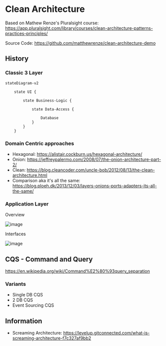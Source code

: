 # Clean Architecture

Based on Mathew Renze's Pluralsight course:  <https://app.pluralsight.com/library/courses/clean-architecture-patterns-practices-principles/>

Source Code: https://github.com/matthewrenze/clean-architecture-demo

## History

### Classic 3 Layer

```mermaid
stateDiagram-v2

    state UI {

        state Business-Logic {

            state Data-Access {

                Database
            }
        }
    }
```

### Domain Centric approaches

- Hexagonal: https://alistair.cockburn.us/hexagonal-architecture/
- Onion: https://jeffreypalermo.com/2008/07/the-onion-architecture-part-2/
- Clean: https://blog.cleancoder.com/uncle-bob/2012/08/13/the-clean-architecture.html
- Comparison aka it's all the same: https://blog.ploeh.dk/2013/12/03/layers-onions-ports-adapters-its-all-the-same/

### Application Layer

Overview

![image](https://user-images.githubusercontent.com/38001274/200128820-6153ad8a-2bae-4dc1-b53c-bde66ee01543.png)

Interfaces

![image](https://user-images.githubusercontent.com/38001274/200128890-671acaab-c15c-4db3-93f0-066ff918904e.png)


## CQS - Command and Query 

<https://en.wikipedia.org/wiki/Command%E2%80%93query_separation>

### Variants

- Single DB CQS
- 2 DB CQS
- Event Sourcing CQS

## Information

- Screaming Architecture: <https://levelup.gitconnected.com/what-is-screaming-architecture-f7c327af9bb2>
